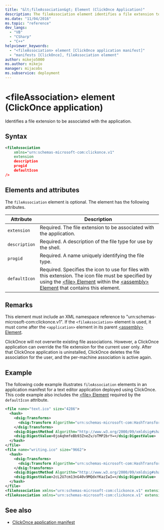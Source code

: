 ```yaml
---
title: "&lt;fileAssociation&gt; Element (ClickOnce Application)"
description: The fileAssociation element identifies a file extension to be associated with the application. The fileAssociation element is optional.
ms.date: "11/04/2016"
ms.topic: "reference"
dev_langs:
  - "VB"
  - "CSharp"
  - "C++"
helpviewer_keywords:
  - "<fileAssociation> element [ClickOnce application manifest]"
  - "manifests [ClickOnce], fileAssociation element"
author: mikejo5000
ms.author: mikejo
manager: mijacobs
ms.subservice: deployment
---
```

# &lt;fileAssociation&gt; element (ClickOnce application)

Identifies a file extension to be associated with the application.

## Syntax

```xml
<fileAssociation
    xmlns="urn:schemas-microsoft-com:clickonce.v1"
    extension
    description
    progid
    defaultIcon
/>
```

## Elements and attributes
 The `fileAssociation` element is optional. The element has the following attributes.

|Attribute|Description|
|---------------|-----------------|
|`extension`|Required. The file extension to be associated with the application.|
|`description`|Required. A description of the file type for use by the shell.|
|`progid`|Required. A name uniquely identifying the file type.|
|`defaultIcon`|Required. Specifies the icon to use for files with this extension. The icon file must be specified by using the [\<file> Element](../deployment/file-element-clickonce-application.md) within the [\<assembly> Element](../deployment/assembly-element-clickonce-application.md) that contains this element.|

## Remarks
 This element must include an XML namespace reference to "urn:schemas-microsoft-com:clickonce.v1". If the `<fileAssociation>` element is used, it must come after the `<application>` element in its parent [\<assembly> Element](../deployment/assembly-element-clickonce-application.md).

 ClickOnce will not overwrite existing file associations. However, a ClickOnce application can override the file extension for the current user only. After that ClickOnce application is uninstalled, ClickOnce deletes the file association for the user, and the per-machine association is active again.

## Example
 The following code example illustrates `fileAssociation` elements in an application manifest for a text editor application deployed using ClickOnce. This code example also includes the [\<file> Element](../deployment/file-element-clickonce-application.md) required by the `defaultIcon` attribute.

```xml
<file name="text.ico" size="4286">
  <hash>
    <dsig:Transforms>
      <dsig:Transform Algorithm="urn:schemas-microsoft-com:HashTransforms.Identity" />
    </dsig:Transforms>
    <dsig:DigestMethod Algorithm="http://www.w3.org/2000/09/xmldsig#sha1" />
    <dsig:DigestValue>0joAqhmfeBb93ZneZv/oTMP2brY=</dsig:DigestValue>
  </hash>
</file>
<file name="writing.ico" size="9662">
  <hash>
    <dsig:Transforms>
      <dsig:Transform Algorithm="urn:schemas-microsoft-com:HashTransforms.Identity" />
    </dsig:Transforms>
    <dsig:DigestMethod Algorithm="http://www.w3.org/2000/09/xmldsig#sha1" />
    <dsig:DigestValue>2cL2U7cm13nG40v9MQdxYKazIwI=</dsig:DigestValue>
  </hash>
</file>
<fileAssociation xmlns="urn:schemas-microsoft-com:clickonce.v1" extension=".text" description="Text  Document (ClickOnce)" progid="Text.Document" defaultIcon="text.ico" />
<fileAssociation xmlns="urn:schemas-microsoft-com:clickonce.v1" extension=".writing" description="Writings (ClickOnce)" progid="Writing.Document" defaultIcon="writing.ico" />
```

## See also
- [ClickOnce application manifest](../deployment/clickonce-application-manifest.md)